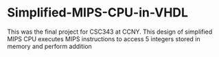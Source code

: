 # Simplified-MIPS-CPU-in-VHDL
This was the final project for CSC343 at CCNY. This design of simplified MIPS CPU executes MIPS instructions to access 5 integers stored in memory and perform addition
